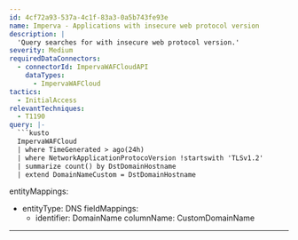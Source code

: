 ```yaml
---
id: 4cf72a93-537a-4c1f-83a3-0a5b743fe93e
name: Imperva - Applications with insecure web protocol version
description: |
  'Query searches for with insecure web protocol version.'
severity: Medium
requiredDataConnectors:
  - connectorId: ImpervaWAFCloudAPI
    dataTypes:
      - ImpervaWAFCloud
tactics:
  - InitialAccess
relevantTechniques:
  - T1190
query: |-
  ```kusto
  ImpervaWAFCloud
  | where TimeGenerated > ago(24h)
  | where NetworkApplicationProtocoVersion !startswith 'TLSv1.2'
  | summarize count() by DstDomainHostname
  | extend DomainNameCustom = DstDomainHostname
  ```
entityMappings:
  - entityType: DNS
    fieldMappings:
      - identifier: DomainName
        columnName: CustomDomainName
---
```


